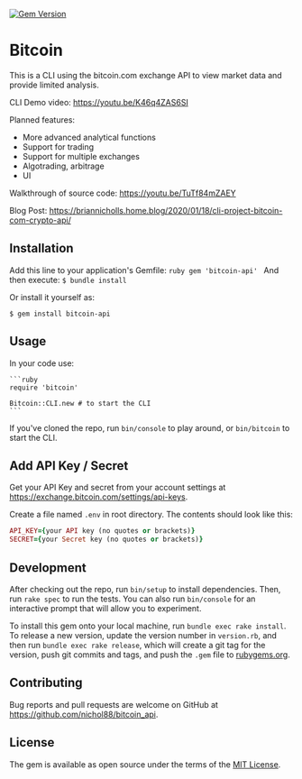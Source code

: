 [![Gem Version](https://badge.fury.io/rb/bitcoin-api.svg)](https://badge.fury.io/rb/bitcoin-api)

# Bitcoin

This is a CLI using the bitcoin.com exchange API to view market data and provide limited analysis.

CLI Demo video: https://youtu.be/K46q4ZAS6SI

Planned features:
  - More advanced analytical functions
  - Support for trading
  - Support for multiple exchanges
  - Algotrading, arbitrage
  - UI

Walkthrough of source code: https://youtu.be/TuTf84mZAEY

Blog Post: https://briannicholls.home.blog/2020/01/18/cli-project-bitcoin-com-crypto-api/

## Installation

Add this line to your application's Gemfile:
    ```ruby
    gem 'bitcoin-api'
    ```
And then execute:
    ```
    $ bundle install
    ```

Or install it yourself as:

    $ gem install bitcoin-api


## Usage

In your code use:

    ```ruby
    require 'bitcoin'

    Bitcoin::CLI.new # to start the CLI
    ```

If you've cloned the repo, run `bin/console` to play around, or `bin/bitcoin` to start the CLI.

## Add API Key / Secret

Get your API Key and secret from your account settings at https://exchange.bitcoin.com/settings/api-keys.

Create a file named `.env` in root directory. The contents should look like this:

```ruby
API_KEY={your API key (no quotes or brackets)}
SECRET={your Secret key (no quotes or brackets)}
```

## Development

After checking out the repo, run `bin/setup` to install dependencies. Then, run `rake spec` to run the tests. You can also run `bin/console` for an interactive prompt that will allow you to experiment.

To install this gem onto your local machine, run `bundle exec rake install`. To release a new version, update the version number in `version.rb`, and then run `bundle exec rake release`, which will create a git tag for the version, push git commits and tags, and push the `.gem` file to [rubygems.org](https://rubygems.org).

## Contributing

Bug reports and pull requests are welcome on GitHub at https://github.com/nichol88/bitcoin_api.

## License

The gem is available as open source under the terms of the [MIT License](https://opensource.org/licenses/MIT).
